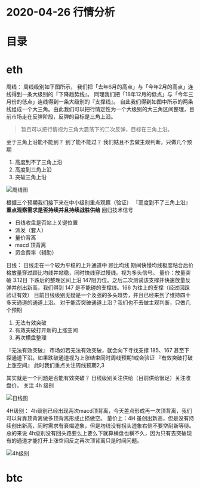 # 2020-04-26 行情分析

# 目录

# eth

周线：
周线级别如下图所示，
我们把「去年6月的高点」与「今年2月的高点」连线得到一条大级别的『下降趋势线』。
同理我们把「18年12月的低点」与「今年三月份的低点」连线得到一条大级别的『支撑线』。
自此我们得到如图中所示的两条线组成一个大三角。由此我们可以把行情定性为一个大级别的大三角区间整理，目前市场走在反弹阶段，反弹的目标是三角上沿。
> 暂且可以把行情视为三角大震荡下的二次反弹，目标在三角上沿。

至于三角上沿能不能到？
到了能不能过？
我们姑且不去做主观判断。只做几个预期

1. 高度到不了三角上沿
2. 高度到三角上沿
3. 突破三角上沿

![周线图](https://www.tradingview.com/x/8Q4Qj3La/)

根据三个预期我们接下来在中小级别重点观察（验证）
『高度到不了三角上沿』
**重点观察需求是否持续并且持续战胜供给**
回归技术信号
- 日线收盘是否站上关键位置
- 派发（套人）
- 量价背离
- macd 顶背离
- 资金费率（辅助）

日线：
日线走在一个较为平稳的上升通道中
顾比均线
期间快慢均线极度粘合后价格放量穿过顾比均线并站稳，同时快线穿过慢线。视为多头信号。
量价：放量突破 3.12日 下跌后的整理区间上沿 147阻力位。之后二次测试该支撑并快速放量反弹并创出新高，我们得到 147 是不能碰的支撑线。166 为往上的支撑（经过回踩验证有效）
目前日线级别无疑是一个及强的多头趋势，并且已经来到了维持四十多天通道的通道上沿。
对于能否突破通道上沿？我们也不去做主观判断，只做几个预期
1. 无法有效突破
2. 有效突破打开新的上涨空间
3. 再次横盘整理

『无法有效突破』
市场如若无法有效突破，就会向下寻找支撑 185、167 甚至下探通道下沿。如果跌破通道视为上涨结束同时周线预期1或会验证
『有效突破打破上涨空间』
此时我们重点关注周线预期2,3

其实就是一个问题是否能有效突破？
日线级别关注供给（目前供给很足）关注收盘价。
关注 4h 级别

![日线图](https://www.tradingview.com/x/8FlW24Y4/)


4H级别：
4h级别已经出现两次macd顶背离，今天差点形成再一次顶背离，我们可以背靠顶背离做多顶背离形成止损做空。
量价上：4H 虽创出新高，但是没有持续创出新高，同时需求有衰竭迹象，但是均线没有拐头迹象右侧不要空耐新等待。
总的来说 4h级别没有回头路要么上要么下就算横盘也横不久，因为只有去突破现有的通道才能打开上涨空间反之再次顶背离只是时间问题。

![4h级别](https://www.tradingview.com/x/b8I6pdeb/)


# btc
